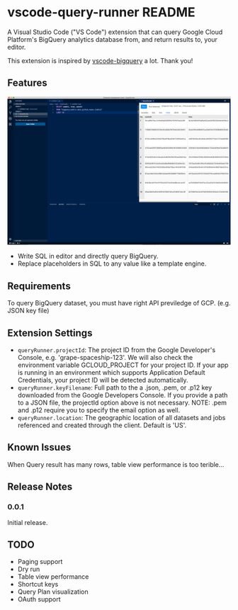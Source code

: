 # vscode-query-runner README

A Visual Studio Code ("VS Code") extension that can query Google Cloud Platform's BigQuery analytics database from, and return results to, your editor.

This extension is inspired by [vscode-bigquery](https://github.com/google/vscode-bigquery) a lot. Thank you!

## Features

![ScreenShot](./images/ScreenShot.png)

- Write SQL in editor and directly query BigQuery.
- Replace placeholders in SQL to any value like a template engine.

## Requirements

To query BigQuery dataset, you must have right API previledge of GCP. (e.g. JSON key file)

## Extension Settings

* `queryRunner.projectId`: The project ID from the Google Developer's Console, e.g. 'grape-spaceship-123'. We will also check the environment variable GCLOUD_PROJECT for your project ID. If your app is running in an environment which supports Application Default Credentials, your project ID will be detected automatically.
* `queryRunner.keyFilename`: Full path to the a .json, .pem, or .p12 key downloaded from the Google Developers Console. If you provide a path to a JSON file, the projectId option above is not necessary. NOTE: .pem and .p12 require you to specify the email option as well.
* `queryRunner.location`: The geographic location of all datasets and jobs referenced and created through the client. Default is 'US'.

## Known Issues

When Query result has many rows, table view performance is too terible...

## Release Notes

### 0.0.1

Initial release.

## TODO

- Paging support
- Dry run
- Table view performance
- Shortcut keys
- Query Plan visualization
- OAuth support